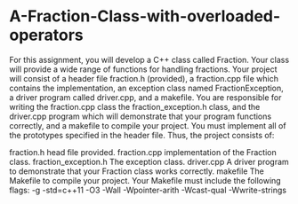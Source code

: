 # A-Fraction-Class-with-overloaded-operators
For this assignment, you will develop a C++ class called Fraction.   Your class will provide a wide range of functions for handling fractions.   Your project will consist of a header file fraction.h (provided), a fraction.cpp file which contains the implementation,  an exception class named  FractionException,  a driver program called driver.cpp, and a makefile.    You are responsible for writing the fraction.cpp class the fraction_exception.h class, and the driver.cpp program which will demonstrate that your program functions correctly, and a makefile to compile your project.  You must implement all of the prototypes specified in the header file.  Thus, the project consists of:

fraction.h    head file provided.
fraction.cpp    implementation of the Fraction class.
fraction_exception.h    The exception class.
driver.cpp    A driver program to demonstrate that your Fraction class works correctly.
makefile        The Makefile to compile your project.  Your Makefile must include the following flags:   -g -std=c++11 -O3 -Wall -Wpointer-arith -Wcast-qual -Wwrite-strings
